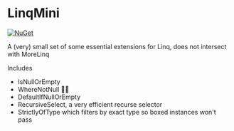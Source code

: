 # LinqMini

[![NuGet](https://img.shields.io/nuget/v/LinqMini.svg)](https://www.nuget.org/packages/LinqMini/)

A (very) small set of some essential extensions for Linq, does not intersect with MoreLinq

Includes
- IsNullOrEmpty
- WhereNotNull 🤷‍♂️
- DefaultIfNullOrEmpty
- RecursiveSelect, a very efficient recurse selector
- StrictlyOfType which filters by exact type so boxed instances won't pass

